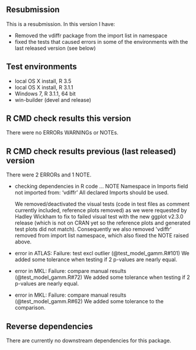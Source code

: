 ## Resubmission
This is a resubmission. In this version I have:

* Removed the vdiffr package from the import list in namespace
* fixed the tests that caused errors in some of the environments with the last released version (see below)

## Test environments

* local OS X install, R 3.5
* local OS X install, R 3.1.1
* Windows 7, R 3.1.1, 64 bit
* win-builder (devel and release)


## R CMD check results this version
There were no ERRORs WARNINGs or NOTEs.

## R CMD check results previous (last released) version
There were 2 ERRORs and 1 NOTE.

* checking dependencies in R code ... NOTE
Namespace in Imports field not imported from: ‘vdiffr’
  All declared Imports should be used.
  
  We removed/deactivated the visual tests (code in test files as comment currently included, reference plots removed) as we were requested by Hadley Wickham to fix to failed visual test with the new ggplot v2.3.0 release (which is not on CRAN yet so the reference plots and generated test plots did not match). Consequently we also removed 'vdiffr' removed from import list namespace, which also fixed the NOTE raised above.
  
* error in ATLAS: Failure: test excl outlier (@test_model_gamm.R#101)
  We added some tolerance when testing if 2 p-values are nearly equal.

* error in MKL: Failure: compare manual results (@test_model_gamm.R#72) 
		We added some tolerance when testing if 2 p-values are nearly equal.

* error in MKL: Failure: compare manual results (@test_model_gamm.R#62) 
	 We added some tolerance to the comparison.


## Reverse dependencies

There are currently no downstream dependencies for this package.



